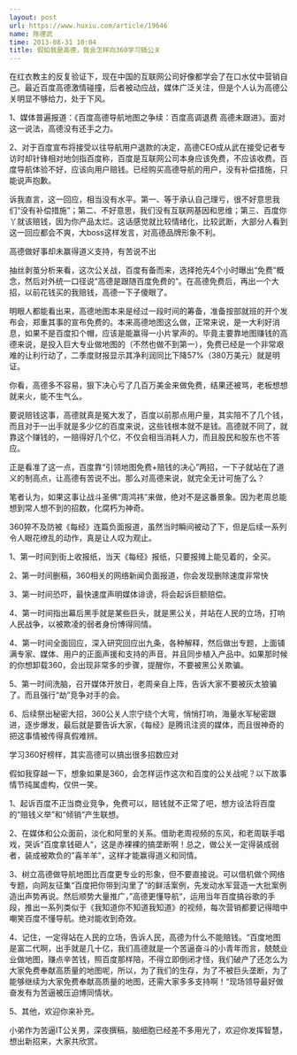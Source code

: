 ```yaml
---
layout: post
url: https://www.huxiu.com/article/19646
name: 陈德武
time: 2013-08-31 10:04
title: 假如我是高德，我会怎样向360学习搞公关
---
```

在红衣教主的反复验证下，现在中国的互联网公司好像都学会了在口水仗中营销自己。最近百度高德激情碰撞，后者被动应战，媒体广泛关注，但是个人认为高德公关明显不够给力，处于下风。

1、媒体普遍报道：《百度高德导航地图之争续：百度高调退费 高德未跟进》。面对这一说法，高德没有还手之力。

2、对于百度宣布将接受以往导航用户退款的决定，高德CEO成从武在接受记者专访时却针锋相对地剑指百度称，百度是互联网公司本身应该免费，不应该收费。百度导航体验不好，应该向用户赔钱。已经购买高德导航的用户，没有补偿措施，只能说声抱歉。

诉我直言，这一回应，相当没有水平。第一、等于承认自己理亏，很不好意思我们“没有补偿措施”；第二、不好意思，我们没有互联网基因和思维；第三、百度你丫就该赔钱，因为你产品太烂。这话感觉就比较情绪化，比较武断，大部分人看到这一回应都会不爽，大boss这样发言，对高德品牌形象不利。

高德做好事却未赢得道义支持，有苦说不出

抽丝剥茧分析来看，这次公关战，百度有备而来，选择抢先4个小时曝出“免费”概念，然后对外统一口径说“高德是跟随百度免费的”。在高德免费后，再出一个大招，以前花钱买的我赔钱，高德一下子傻眼了。

明眼人都能看出来，高德地图本来是经过一段时间的筹备，准备按部就班的开个发布会，郑重其事的宣布免费的。本来高德地图这么做，正常来说，是一大利好消息，如果不是百度扣个帽，应该是能赢得一小片掌声的。毕竟主要靠地图赚钱的高德来说，是投入巨大专业做地图的（不然也做不到第一），免费已经是一个非常艰难的让利行动了，二季度财报显示其净利润同比下降57%（380万美元）就是明证。

你看，高德多不容易，狠下决心亏了几百万美金来做免费，结果还被骂，老板想想就来火，能不生气么。

要说赔钱这事，高德就真是冤大发了，百度以前那点用户量，其实陪不了几个钱，而且对于一出手就是多少亿的百度来说，这些钱根本就不是钱。高德就不同了，就靠这个赚钱的，一赔得好几个亿，不仅会相当消耗人力，而且股民和股东也不答应。

正是看准了这一点，百度靠“引领地图免费+赔钱的决心”两招，一下子就站在了道义的制高点，让高德有苦说不出。那么对高德来说，就完全无计可施了么？

笔者认为，如果这事让战斗圣佛“周鸿祎”来做，绝对不是这番景象。因为老周总能想到常人想不到的招数，化腐朽为神奇。

360猝不及防被《每经》连篇负面报道，虽然当时瞬间被动了下，但是后续一系列令人眼花缭乱的动作，真是让人叹为观止。

1、第一时间到街上收报纸，当天《每经》报纸，只要报摊上能见着的，全买。

2、第一时间删稿，360相关的网络新闻负面报道，你会发现删除速度非常快

3、第一时间恐吓，最快速度声明媒体诽谤，将会起诉巨额赔偿。

4、第一时间指出幕后黑手就是某些巨头，就是黑公关，并站在人民的立场，打响人民战争，以被欺凌的弱者身份博得同情。

4、第一时间全面回应，深入研究回应出九条，各种解释，然后做出专题，上面铺满专家、媒体、用户的正面声援和支持的声音。并且同步植入产品中。如果那时候的你想卸载360，会出现非常多的步骤，提醒你，不要被黑公关欺骗。

5、第一时间洗脑，召开媒体开放日，老周亲自上阵，告诉大家不要被灰太狼骗了。而且强行“劫”竞争对手的会。

6、后续祭出秘密大招，360公关人宗宁绕个大弯，悄悄打响，海量水军秘密跟进，逐步爆发，最后就是要告诉大家，《每经》是腾讯注资的媒体，而且很神奇的把这事情被传得真假难辨。

学习360好榜样，其实高德可以搞出很多招数应对

假如我穿越一下，想象如果是360，会怎样运作这次和百度的公关战呢？以下故事情节纯属虚构，仅供一笑。

1、起诉百度不正当商业竞争，免费可以，赔钱就不正常了吧，想方设法将百度的“赔钱义举”和“倾销“产生联想。

2、在媒体和公众面前，淡化和阿里的关系。借助老周视频的东风，和老周联手唱戏，哭诉“百度拿钱砸人“，这是赤裸裸的搞垄断啊！总之，做公关一定得装成弱者，装成被欺负的”喜羊羊“，这样才能赢得道义和同情。

3、树立高德做导航地图比百度更专业的形象，但不要直接说。可以借机做个网络专题，向网友征集“百度把你带到沟里了“的鲜活案例，先发动水军营造一大批案例造出声势再说。然后顺势大量推广，”高德更懂导航“，运用当年百度搞谷歌的手段，推出一系列类似于《我知道你不知道我知道》的视频，每次营销都要记得暗中嘲笑百度不懂导航。绝对能收到奇效。

4、记住，一定得站在人民的立场，告诉人民，高德为什么不能赔钱。“百度地图是富二代啊，出手就是几十亿，我们高德就是一个苦逼奋斗的小青年而言，兢兢业业做地图，赚点辛苦钱，照百度那样陪，不得立即倒闭才怪，我们破产了还怎么为大家免费奉献高质量的地图呢，所以，为了我们的生存，为了不被巨头垄断，为了能够继续为大家免费奉献高质量的地图，还需大家多多支持啊！“现场领导最好做奋发有为苦逼被压迫博同情状。

5、其他，欢迎你来补充。

小弟作为苦逼IT公关男，深夜撰稿，脑细胞已经差不多用光了，欢迎你发挥智慧，想出新招来，大家共欣赏。

